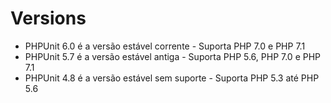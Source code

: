 # Versions
- PHPUnit 6.0 é a versão estável corrente - Suporta PHP 7.0 e PHP 7.1
- PHPUnit 5.7 é a versão estável antiga - Suporta PHP 5.6, PHP 7.0 e PHP 7.1
- PHPUnit 4.8 é a versão estável sem suporte - Suporta PHP 5.3 até PHP 5.6
